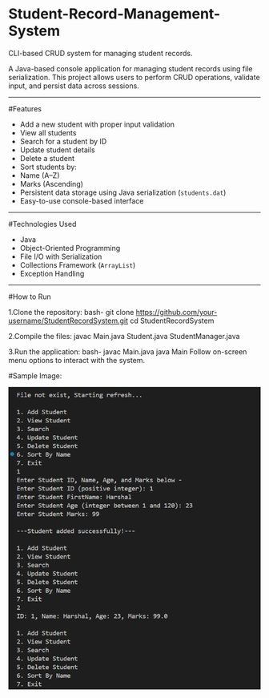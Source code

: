 # Student-Record-Management-System
CLI-based CRUD system for managing student records.

A Java-based console application for managing student records using file serialization. This project allows users to perform CRUD operations, validate input, and persist data across sessions.

---

#Features

- Add a new student with proper input validation
- View all students
- Search for a student by ID
- Update student details
- Delete a student
- Sort students by:
- Name (A–Z)
- Marks (Ascending)
- Persistent data storage using Java serialization (`students.dat`)
- Easy-to-use console-based interface

---

#Technologies Used

- Java
- Object-Oriented Programming
- File I/O with Serialization
- Collections Framework (`ArrayList`)
- Exception Handling

---

#How to Run

1.Clone the repository:
bash-
git clone https://github.com/your-username/StudentRecordSystem.git
cd StudentRecordSystem
   
2.Compile the files:
javac Main.java Student.java StudentManager.java

3.Run the application:
bash-
javac Main.java
java Main
Follow on-screen menu options to interact with the system.

#Sample Image:

![image](https://github.com/foreverxhb/Student-Record-Management-System/blob/ce501109dac4483432d6459e00271d3fe3843f8e/Screenshot%202025-08-05%20210420.png)
